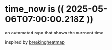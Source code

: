# time_now is (( 2025-05-06T07:00:00.218Z ))

an automated repo that shows the currnent time

inspired by [breakingheatmap](https://github.com/breakingheatmap/breakingheatmap)